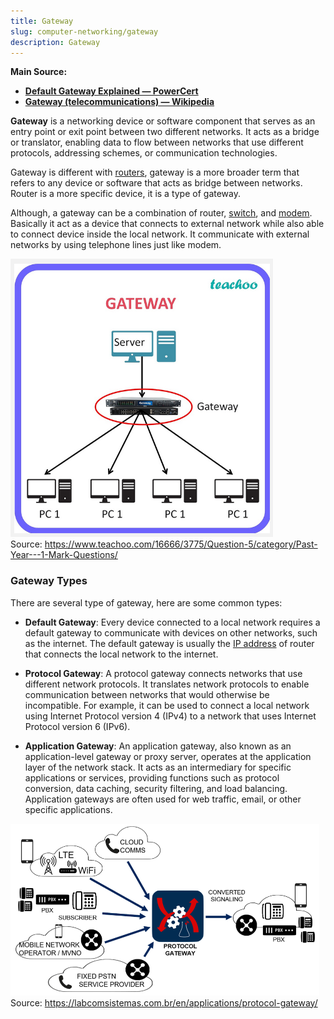 ```yaml
---
title: Gateway
slug: computer-networking/gateway
description: Gateway
---
```


**Main Source:**

- **[Default Gateway Explained — PowerCert](https://youtu.be/pCcJFdYNamc)**
- **[Gateway (telecommunications) — Wikipedia](/cs-notes/<https://en.wikipedia.org/wiki/Gateway_(telecommunications)>)**

**Gateway** is a networking device or software component that serves as an entry point or exit point between two different networks. It acts as a bridge or translator, enabling data to flow between networks that use different protocols, addressing schemes, or communication technologies.

Gateway is different with [routers](/cs-notes/computer-networking/router), gateway is a more broader term that refers to any device or software that acts as bridge between networks. Router is a more specific device, it is a type of gateway.

Although, a gateway can be a combination of router, [switch](/cs-notes/computer-networking/switch), and [modem](/cs-notes/computer-networking/dial-up-modem). Basically it act as a device that connects to external network while also able to connect device inside the local network. It communicate with external networks by using telephone lines just like modem.

![4 Computer are connected to router as gateway that connects to server](./gateway-example.png)  
Source: https://www.teachoo.com/16666/3775/Question-5/category/Past-Year---1-Mark-Questions/

### Gateway Types

There are several type of gateway, here are some common types:

- **Default Gateway**: Every device connected to a local network requires a default gateway to communicate with devices on other networks, such as the internet. The default gateway is usually the [IP address](/cs-notes/computer-networking/ip-address) of router that connects the local network to the internet.

- **Protocol Gateway**: A protocol gateway connects networks that use different network protocols. It translates network protocols to enable communication between networks that would otherwise be incompatible. For example, it can be used to connect a local network using Internet Protocol version 4 (IPv4) to a network that uses Internet Protocol version 6 (IPv6).

- **Application Gateway**: An application gateway, also known as an application-level gateway or proxy server, operates at the application layer of the network stack. It acts as an intermediary for specific applications or services, providing functions such as protocol conversion, data caching, security filtering, and load balancing. Application gateways are often used for web traffic, email, or other specific applications.

![Protocol gateway](./protocol-gateway.png)  
Source: https://labcomsistemas.com.br/en/applications/protocol-gateway/
